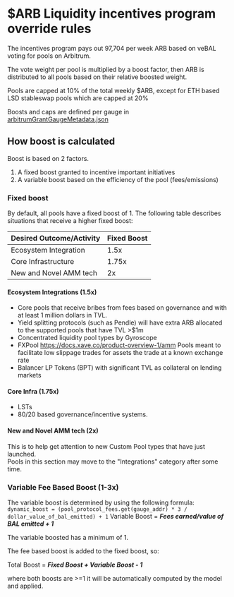 # $ARB Liquidity incentives program override rules

The incentives program pays out 97,704 per week ARB based on veBAL voting for pools on Arbitrum.

The vote weight per pool is multiplied by a boost factor, then ARB is distributed to all pools based on their relative boosted weight.

Pools are capped at 10% of the total weekly $ARB, except for ETH based LSD stableswap pools which are capped at 20%

Boosts and caps are defined per gauge in [arbitrumGrantGaugeMetadata.json](arbitrumGrantGuageMetadata.json)
## How boost is calculated

Boost is based on 2 factors.

1. A fixed boost granted to incentive important initiatives
2. A variable boost based on the efficiency of the pool (fees/emissions)

### Fixed boost
By default, all pools have a fixed boost of 1.  The following table describes situations that receive a higher fixed boost:

| Desired Outcome/Activity | Fixed Boost |
|--------------------------|-------------|
| Ecosystem Integration    | 1.5x        |
| Core Infrastructure      | 1.75x       |
| New and Novel AMM tech   | 2x          |


#### Ecosystem Integrations (1.5x)
- Core pools that receive bribes from fees based on governance and with at least 1 million dollars in TVL.
- Yield splitting protocols (such as Pendle) will have extra ARB allocated to the supported pools that have TVL >$1m
- Concentrated liquidity pool types by Gyroscope 
- FXPool https://docs.xave.co/product-overview-1/amm Pools meant to facilitate low slippage trades for assets the trade at a known exchange rate
- Balancer LP Tokens (BPT) with significant TVL as collateral on lending markets 


#### Core Infra (1.75x)
- LSTs
- 80/20 based governance/incentive systems.

#### New and Novel AMM tech (2x)
This is to help get attention to new Custom Pool types that have just launched.  
Pools in this section may move to the "Integrations" category after some time.


### Variable Fee Based Boost (1-3x)
The variable boost is determined by using the following formula:
`dynamic_boost = (pool_protocol_fees.get(gauge_addr) * 3
                             / dollar_value_of_bal_emitted) + 1`
Variable Boost = **_Fees earned/value of BAL emitted + 1_**

The variable boosted has a minimum of 1.

The fee based boost is added to the fixed boost, so:

Total Boost = **_Fixed Boost + Variable Boost - 1_** 

where both boosts are >=1 it will be automatically computed by the model and applied. 
